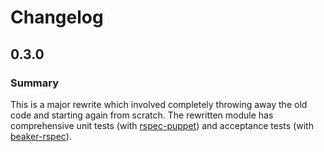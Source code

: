 # Changelog

## 0.3.0

### Summary

This is a major rewrite which involved completely throwing away the old code
and starting again from scratch. The rewritten module has comprehensive unit
tests (with [rspec-puppet](http://rspec-puppet.com)) and acceptance tests
(with [beaker-rspec](https://github.com/puppetlabs/beaker-rspec)).
